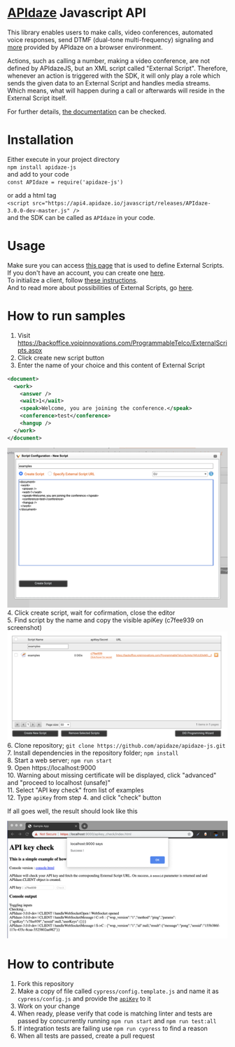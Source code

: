 # [APIdaze](https://voipinnovations.com/programmable) Javascript API

This library enables users to make calls, video conferences, automated voice responses, send DTMF (dual-tone multi-frequency) signaling and [more](https://voipinnovations.com/programmable) provided by APIdaze on a browser environment.

Actions, such as calling a number, making a video conference, are not defined by APIdazeJS, but an XML script called "External Script". Therefore, whenever an action is triggered with the SDK, it will only play a role which sends the given data to an External Script and handles media streams. Which means, what will happen during a call or afterwards will reside in the External Script itself.

For further details, [the documentation](https://vi-api.trybelabs.com/?version=latest) can be checked.

# Installation

Either execute in your project directory\
`npm install apidaze-js`\
and add to your code\
`const APIdaze = require('apidaze-js')`

or add a html tag\
`<script src="https://api4.apidaze.io/javascript/releases/APIdaze-3.0.0-dev-master.js" />`\
and the SDK can be called as `APIdaze` in your code.

# Usage

Make sure you can access [this page](https://backoffice.voipinnovations.com/ProgrammableTelco/ExternalScripts.aspx) that is used to define External Scripts.\
If you don't have an account, you can create one [here](https://backoffice.voipinnovations.com/SignUp/Packages.aspx).\
To initialize a client, follow [these instructions](https://vi-api.trybelabs.com/?version=latest#6bf958bf-5ab5-6db9-7dd5-21f415ae413d).\
And to read more about possibilities of External Scripts, go [here](https://vi-api.trybelabs.com/?version=latest#21716538-c967-9c7b-bb24-60ca07bc004a).

# How to run samples

1. Visit https://backoffice.voipinnovations.com/ProgrammableTelco/ExternalScripts.aspx
2. Click create new script button
3. Enter the name of your choice and this content of External Script
```xml
<document>
  <work>
    <answer />
    <wait>1</wait>
    <speak>Welcome, you are joining the conference.</speak>
    <conference>test</conference>
    <hangup />
  </work>
</document>
```
![](docs/images/run-examples-01.png)
4. Click create script, wait for cofirmation, close the editor\
5. Find script by the name and copy the visible apiKey (c7fee939 on screenshot)
![](docs/images/run-examples-02.png)
6. Clone repository; `git clone https://github.com/apidaze/apidaze-js.git`\
7. Install dependencies in the repository folder; `npm install`\
8. Start a web server; `npm run start`\
9. Open https://localhost:9000 \
10. Warning about missing certificate will be displayed, click "advanced" and "proceed to localhost (unsafe)"\
11. Select "API key check" from list of examples\
12. Type `apiKey` from step 4. and click "check" button

If all goes well, the result should look like this

![](docs/images/run-examples-03.png)

# How to contribute

1. Fork this repository
2. Make a copy of file called `cypress/config.template.js` and name it as `cypress/config.js` and provide the [`apiKey`](#how-to-run-examples) to it
3. Work on your change
4. When ready, please verify that code is matching linter and tests are passed by concurrently running `npm run start` and `npm run test:all`
5. If integration tests are failing use `npm run cypress` to find a reason
6. When all tests are passed, create a pull request
